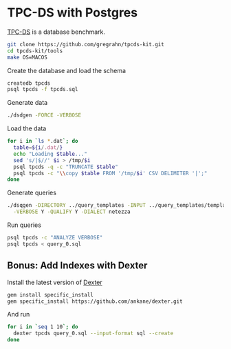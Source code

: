 # TPC-DS with Postgres

[TPC-DS](http://www.tpc.org/tpcds/) is a database benchmark.

```sh
git clone https://github.com/gregrahn/tpcds-kit.git
cd tpcds-kit/tools
make OS=MACOS
```

Create the database and load the schema

```sh
createdb tpcds
psql tpcds -f tpcds.sql
```

Generate data

```sh
./dsdgen -FORCE -VERBOSE
```

Load the data

```sh
for i in `ls *.dat`; do
  table=${i/.dat/}
  echo "Loading $table..."
  sed 's/|$//' $i > /tmp/$i
  psql tpcds -q -c "TRUNCATE $table"
  psql tpcds -c "\\copy $table FROM '/tmp/$i' CSV DELIMITER '|';"
done
```

Generate queries

```sh
./dsqgen -DIRECTORY ../query_templates -INPUT ../query_templates/templates.lst \
  -VERBOSE Y -QUALIFY Y -DIALECT netezza
```

Run queries

```sh
psql tpcds -c "ANALYZE VERBOSE"
psql tpcds < query_0.sql
```

## Bonus: Add Indexes with Dexter

Install the latest version of [Dexter](https://github.com/ankane/dexter)

```sh
gem install specific_install
gem specific_install https://github.com/ankane/dexter.git
```

And run

```sh
for i in `seq 1 10`; do
  dexter tpcds query_0.sql --input-format sql --create
done
```
